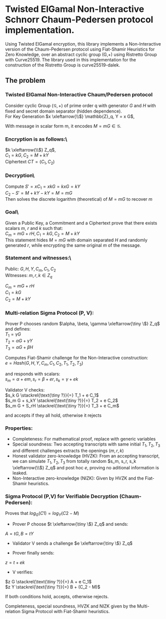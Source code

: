 # Twisted ElGamal Non-Interactive Schnorr Chaum-Pedersen protocol implementation.

Using Twisted ElGamal encryption, this library implements a Non-Interactive version of the Chaum-Pedersen protocol using Fiat-Shamir Heuristics for Zero Knowledge, over an abstract cyclic group (G,+) using Ristretto Group with Curve25519. The library used in this implementation for the construction of the Ristretto Group is curve25519-dalek.

## The problem

### Twisted ElGamal Non-Interactive Chaum/Pedersen protocol
Consider cyclic Group $(\mathcal{G}, +)$ of prime order q with generator $G$ and $H$ with fixed and secret domain separator (hidden dependence).\
For Key Generation $x \xleftarrow{\\$} \mathbb{Z}_q, Y = x G$,

With message in scalar form m, it encodes $M = m G \in \mathcal{G}$.

### Encryption is as follows:\
$k \xleftarrow{\\$} Z_q$,\
$`C_1 = k G, C_2 = M + k Y`$ \
Ciphertext $CT = (C_1, C_2)$

### Decryption\
Compute $`S' = x C_1 = x k G = k x G = k Y`$\
$`C_2 - S' = M + k Y - k Y = M = m G`$\
Then solves the discrete logarithm (theoretical) of $M = m G$ to recover $m$

### Goal\
Given a Public Key, a Commitment and a Ciphertext prove that there exists scalars $m$, $r$ and $k$ such that:\
$`C_m = m G + r H, C_1 = k G, C_2 = M + k Y`$\
This statement hides $M = m G$ with domain separated $H$ and randomly generated $r$, while encrypting the same original $m$ of the message.
 
### Statement and witnesses:\
Public: $`G, H, Y, C_m, C_1, C_2`$\
Witnesses: $`m, r, k \in Z_q`$

$`C_m = m G + r H`$\
$`C_1 = k G`$\
$`C_2 = M + k Y`$

### Multi-relation Sigma Protocol (P, V):
Prover P chooses random $`\alpha, \beta, \gamma \xleftarrow{\tiny \$} Z_q`$\
and defines:\
$`T_1 = \gamma G`$\
$`T_2 = \alpha G + \gamma Y`$\
$`T_3 = \alpha G + \beta H`$

Computes Fiat-Shamir challenge for the Non-Interactive construction:\
$`e = Hash(G, H, Y, C_m, C_1, C_2, T_1, T_2, T_3)`$
 
and responds with scalars:\
$`s_m = \alpha + e m, s_r = \beta + e r, s_k = \gamma + e k`$
 
Validator V checks:\
$`s_k G \stackrel{\text{\tiny ?}}{=} T_1 + e C_1`$\
$`s_m G + s_kY \stackrel{\text{\tiny ?}}{=} T_2 + e C_2`$\
$`s_m G + S_rH \stackrel{\text{\tiny ?}}{=} T_3 + e C_m`$

and accepts if they all hold, otherwise it rejects

### Properties:

- Completeness: For mathematical proof, replace with generic variables
- Special soundness: Two accepting transcripts with same initial $T_1, T_2, T_3$ and different challenges extracts the openings $(m, r, k)$
- Honest validator zero-knowledge (HVZK): From an accepting transcript, we can simulate $T_1, T_2, T_3$ from totally random $s_m, s_r, s_k \xleftarrow{\\$} Z_q$ and post hoc $e$, proving no aditional information is leaked.
- Non-Interactive zero-knowledge (NIZK): Given by HVZK and the Fiat-Shamir heuristics.

### Sigma Protocol (P,V) for Verifiable Decryption (Chaum-Pedersen):
 Proves that $log_G(C1) = log_Y(C2 - M)$
 
- Prover P choose $`t \xleftarrow{\tiny \$} Z_q`$ and sends:

$`A = t G, B = t Y`$

- Validator V sends a challenge $`e \xleftarrow{\tiny \$} Z_q`$

- Prover finally sends:

$`z = t + e k`$

- V verifies:

$`z G \stackrel{\text{\tiny ?}}{=} A + e C_1`$\
$`z Y \stackrel{\text{\tiny ?}}{=} B + (C_2 - M)`$

If both conditions hold, accepts, otherwise rejects.

 Completeness, special soundness, HVZK and NIZK given by the Multi-relation Sigma Protocol with Fiat-Shamir heuristics.
